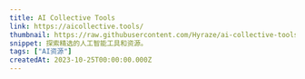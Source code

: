 ```yaml
---
title: AI Collective Tools
link: https://aicollective.tools/
thumbnail: https://raw.githubusercontent.com/Hyraze/ai-collective-tools/main/logo.webp
snippet: 探索精选的人工智能工具和资源。
tags: ["AI资源"]
createdAt: 2023-10-25T00:00:00.000Z
---
```

